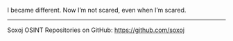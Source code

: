 
I became different. Now I’m not scared, even when I’m scared.

----

Soxoj OSINT Repositories on GitHub: https://github.com/soxoj

